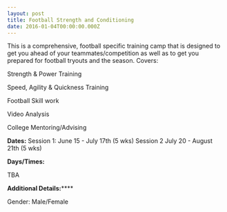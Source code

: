 ```yaml
---
layout: post
title: Football Strength and Conditioning
date: 2016-01-04T00:00:00.000Z
---
```


This is a comprehensive, football specific training camp that is designed to get you ahead of your teammates/competition as well as to get you prepared for football tryouts and the season. Covers:

Strength & Power Training

Speed, Agility & Quickness Training

Football Skill work

Video Analysis

College Mentoring/Advising

**Dates:**
Session 1: June 15 - July 17th (5 wks)
Session 2 July 20 - August 21th (5 wks)

**Days/Times:**

TBA

**Additional Details:******

Gender: Male/Female